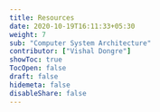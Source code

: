 ```yaml
---
title: Resources
date: 2020-10-19T16:11:33+05:30
weight: 7
sub: "Computer System Architecture"
contributor: ["Vishal Dongre"]
showToc: true
TocOpen: false
draft: false
hidemeta: false
disableShare: false
---
```

